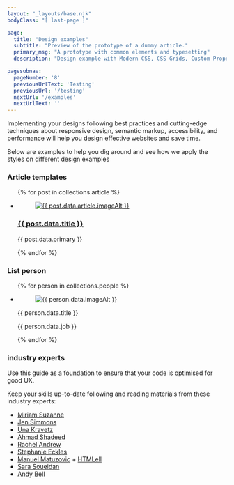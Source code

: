 ```yaml
---
layout: "_layouts/base.njk" 
bodyClass: "[ last-page ]"

page:
  title: "Design examples"
  subtitle: "Preview of the prototype of a dummy article."
  primary_msg: "A prototype with common elements and typesetting"
  description: "Design example with Modern CSS, CSS Grids, Custom Properties, Container Queries, Fluid Typography and CUBE Methodology."

pagesubnav:
  pageNumber: '8'
  previousUrlText: 'Testing'
  previousUrl: '/testing'
  nextUrl: '/examples'
  nextUrlText: ''
---
```


Implementing your designs following best practices and cutting-edge techniques about responsive design, semantic markup, accessibility, and performance will help you design effective websites and save time.

Below are examples to help you dig around and see how we apply the styles on different design examples   
      
<h3>Article templates</h3>

<ul class="[ posts ] [ l-rs grid two ]" data-gap="gap">
   {% for post in collections.article %} 
   <li class="posts__item">
      <article>
         <figure>
            <a href="{{ post.url }}">
            <img rel="preload" class="ratio" 
               src="{{  post.data.article.image }}" 
               alt="{{  post.data.article.imageAlt }}
               ">
         </figure>
         </a>
         <h3><a href="{{ post.url }}">{{ post.data.title }}</a></h3>
         <p>{{ post.data.primary }}</p>
      </article>
   </li>
   {% endfor %}
</ul>

<h3>List person</h3>

<ul class="[ person-list ] [ l-rs  grid two ]" data-gap="gap">
   {% for person in collections.people %} 
   <li class="person__item">
      <figure>
         <img rel="preload" class="ratio" 
            src="{{  person.data.image }}" 
            alt="{{  person.data.imageAlt }}
            ">
      </figure>
      <figcaption class="flow">
         <span class="[ person__item__name ] [ h3 ]">{{ person.data.title }}</span>
         <p class="[ person__item__job ] [ text-grey-color ]">{{ person.data.job }}</p>
      </figcaption>
   </li>
   {% endfor %}
</ul>

### industry experts

Use this guide as a foundation to ensure that your code is optimised for good UX.

Keep your skills up-to-date following and reading materials from these industry experts:

*   [Miriam Suzanne](https://www.miriamsuzanne.com/)
*   [Jen Simmons](https://labs.jensimmons.com/)
*   [Una Kravetz](https://una.im/)
*   [Ahmad Shadeed](https://ishadeed.com/)
*   [Rachel Andrew](https://rachelandrew.co.uk/)
*   [Stephanie Eckles](https://moderncss.dev/)
*   [Manuel Matuzovic](https://www.matuzo.at/) + [HTMLell](https://www.htmhell.dev/)
*   [Sara Soueidan](https://www.sarasoueidan.com/)
*   [Andy Bell](https://piccalil.li/blog/)
